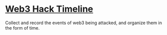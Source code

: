 # [Web3 Hack Timeline](https://web3hacktimeline.netlify.app/)

Collect and record the events of web3 being attacked, and organize them in the form of time.